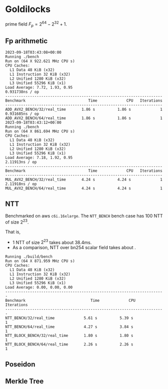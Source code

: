 # Goldilocks

prime field $F_p = 2^{64} - 2^{32} + 1$.

## Fp arithmetic


```text
2023-09-18T03:43:08+00:00
Running ./bench
Run on (64 X 922.621 MHz CPU s)
CPU Caches:
  L1 Data 48 KiB (x32)
  L1 Instruction 32 KiB (x32)
  L2 Unified 1280 KiB (x32)
  L3 Unified 55296 KiB (x1)
Load Average: 7.72, 1.93, 0.95
0.931738ns / op
----------------------------------------------------------------------
Benchmark                            Time             CPU   Iterations
----------------------------------------------------------------------
ADD_AVX2_BENCH/32/real_time       1.86 s          1.86 s             1
0.931685ns / op
ADD_AVX2_BENCH/64/real_time       1.86 s          1.86 s             1
2023-09-18T03:43:12+00:00
Running ./bench
Run on (64 X 861.694 MHz CPU s)
CPU Caches:
  L1 Data 48 KiB (x32)
  L1 Instruction 32 KiB (x32)
  L2 Unified 1280 KiB (x32)
  L3 Unified 55296 KiB (x1)
Load Average: 7.18, 1.92, 0.95
2.11913ns / op
----------------------------------------------------------------------
Benchmark                            Time             CPU   Iterations
----------------------------------------------------------------------
MUL_AVX2_BENCH/32/real_time       4.24 s          4.24 s             1
2.11918ns / op
MUL_AVX2_BENCH/64/real_time       4.24 s          4.24 s             1
```
## NTT

Benchmarked on aws `c6i.16xlarge`. The `NTT_BENCH` bench case has 100 NTT of size $2^23$.

That is, 
- 1 NTT of size $2^23$ takes about 38.4ms.
- As a comparison, NTT over bn254 scalar field takes about .



```text
Running ./build/bench
Run on (64 X 871.959 MHz CPU s)
CPU Caches:
  L1 Data 48 KiB (x32)
  L1 Instruction 32 KiB (x32)
  L2 Unified 1280 KiB (x32)
  L3 Unified 55296 KiB (x1)
Load Average: 0.00, 0.00, 0.00
-----------------------------------------------------------------------
Benchmark                             Time             CPU   Iterations
-----------------------------------------------------------------------
NTT_BENCH/32/real_time             5.61 s          5.39 s             1
NTT_BENCH/64/real_time             4.27 s          3.84 s             1
NTT_BLOCK_BENCH/32/real_time       1.80 s          1.80 s             1
NTT_BLOCK_BENCH/64/real_time       2.26 s          2.26 s             1

```
## Poseidon

## Merkle Tree